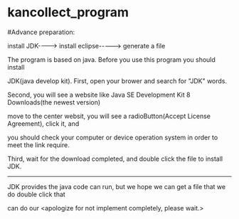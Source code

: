 # kancollect_program

#Advance preparation:

install JDK----> install eclipse-----> generate a file

The program is based on java. Before you use this program you should install 

JDK(java develop kit). First, open your brower and search for "JDK" words.

Second, you will see a website like Java SE Development Kit 8 Downloads(the newest version)

move to the center websit, you will see a radioButton(Accept License Agreement), click it, and 

you should check your computer or device operation system in order to meet the link require.

Third, wait for the download completed, and double click the file to install JDK.

-------------------------------------------------------------------------------------------------

JDK provides the java code can run, but we hope we can get a file that we do double click that

can do our  <apologize for not implement completely, please wait.>
